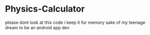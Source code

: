 # Physics-Calculator
please dont look at this code i keep it for memory sake of my teenage dream to be an android app dev
